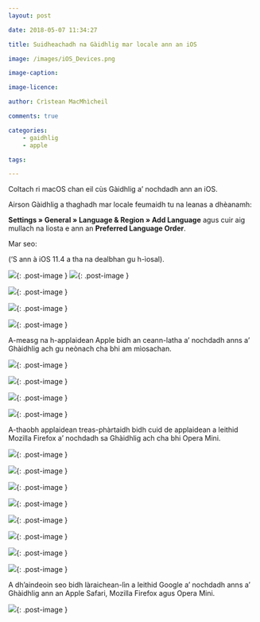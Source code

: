 ```yaml
---
layout: post

date: 2018-05-07 11:34:27

title: Suidheachadh na Gàidhlig mar locale ann an iOS

image: /images/iOS_Devices.png

image-caption:

image-licence:

author: Crìstean MacMhìcheil

comments: true

categories:
    - gaidhlig
    - apple

tags:

---
```


Coltach ri macOS chan eil cùs Gàidhlig a’ nochdadh ann an iOS.

<!--more-->

Airson Gàidhlig a thaghadh mar locale feumaidh tu na leanas a dhèanamh:

**Settings » General » Language & Region » Add Language** agus cuir aig mullach na liosta e ann an **Preferred Language Order**.

Mar seo:

(‘S ann à iOS 11.4 a tha na dealbhan gu h-ìosal).

![](https://raw.githubusercontent.com/MacMhicheil/atug/master/images/IMG_0139.png){: .post-image }
![](https://raw.githubusercontent.com/MacMhicheil/atug/master/images/IMG_0140.png){: .post-image }

![](https://raw.githubusercontent.com/MacMhicheil/atug/master/images/IMG_0141.png){: .post-image }

![](https://raw.githubusercontent.com/MacMhicheil/atug/master/images/IMG_0142.png){: .post-image }

![](https://raw.githubusercontent.com/MacMhicheil/atug/master/images/IMG_0143.png){: .post-image }

A-measg na h-applaidean Apple bidh an ceann-latha a’ nochdadh anns a’ Ghàidhlig ach gu neònach cha bhi am mìosachan.

![](https://raw.githubusercontent.com/MacMhicheil/atug/master/images/IMG_0144.png){: .post-image }

![](https://raw.githubusercontent.com/MacMhicheil/atug/master/images/IMG_0145.png){: .post-image }

![](https://raw.githubusercontent.com/MacMhicheil/atug/master/images/IMG_0146.png){: .post-image }

![](https://raw.githubusercontent.com/MacMhicheil/atug/master/images/IMG_0147.png){: .post-image }

A-thaobh applaidean treas-phàrtaidh bidh cuid de applaidean a leithid  Mozilla Firefox a’ nochdadh sa Ghàidhlig ach cha bhi Opera Mini.

![](https://raw.githubusercontent.com/MacMhicheil/atug/master/images/IMG_0149.png){: .post-image }

![](https://raw.githubusercontent.com/MacMhicheil/atug/master/images/IMG_0150.png){: .post-image }

![](https://raw.githubusercontent.com/MacMhicheil/atug/master/images/IMG_0151.png){: .post-image }

![](https://raw.githubusercontent.com/MacMhicheil/atug/master/images/IMG_0152.png){: .post-image }

![](https://raw.githubusercontent.com/MacMhicheil/atug/master/images/IMG_0153.png){: .post-image }

![](https://raw.githubusercontent.com/MacMhicheil/atug/master/images/IMG_0154.png){: .post-image }

![](https://raw.githubusercontent.com/MacMhicheil/atug/master/images/IMG_0155.png){: .post-image }

![](https://raw.githubusercontent.com/MacMhicheil/atug/master/images/IMG_0156.png){: .post-image }

A dh’aindeoin seo bidh làraichean-lìn a leithid Google a’ nochdadh  anns a’ Ghàidhlig ann an Apple Safari, Mozilla Firefox agus Opera Mini.

![](https://raw.githubusercontent.com/MacMhicheil/atug/master/images/IMG_0148.png){: .post-image }
